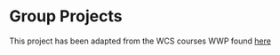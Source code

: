 # Group Projects

This project has been adapted from the WCS courses WWP found [here](https://github.com/WCSCourses/WWPG_2022/blob/main/manuals/exercise_bacterial/Task2_georeferencing.md)
